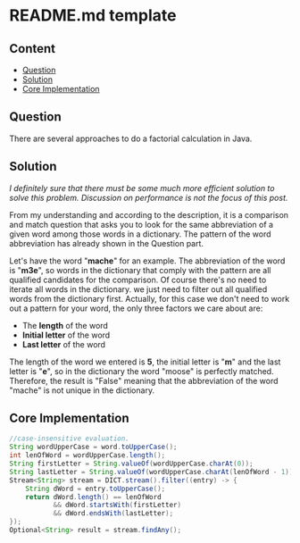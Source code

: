 # README.md template

## Content

- [Question](#question)
- [Solution](#solution)
- [Core Implementation](#core-implementation)

## Question

There are several approaches to do a factorial calculation in Java.

## Solution

*I definitely sure that there must be some much more efficient solution to solve this problem. Discussion on performance is not the focus of this post.*

From my understanding and according to the description, it is a comparison and match question that asks you to look for the same abbreviation of a given word among those words in a dictionary. The pattern of the word abbreviation has already shown in the Question part.

Let's have the word "**mache**" for an example. The abbreviation of the word is "**m3e**", so words in the dictionary that comply with the pattern are all qualified candidates for the comparison. Of course there's no need to iterate all words in the dictionary. we just need to filter out all qualified words from the dictionary first. Actually, for this case we don't need to work out a pattern for your word, the only three factors we care about are:

- The **length** of the word
- **Initial letter** of the word
- **Last letter** of the word

The length of the word we entered is **5**, the initial letter is "**m**" and the last letter is "**e**", so in the dictionary the word "moose" is perfectly matched. Therefore, the result is "False" meaning that the abbreviation of the word "mache" is not unique in the dictionary.

## Core Implementation

```java
//case-insensitive evaluation.
String wordUpperCase = word.toUpperCase();
int lenOfWord = wordUpperCase.length();
String firstLetter = String.valueOf(wordUpperCase.charAt(0));
String lastLetter = String.valueOf(wordUpperCase.charAt(lenOfWord - 1));
Stream<String> stream = DICT.stream().filter((entry) -> {
    String dWord = entry.toUpperCase();
    return dWord.length() == lenOfWord 
           && dWord.startsWith(firstLetter)   
           && dWord.endsWith(lastLetter);
});
Optional<String> result = stream.findAny();
```

